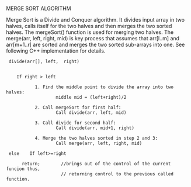 MERGE SORT ALGORITHM

Merge Sort is a Divide and Conquer algorithm.
It divides input array in two halves, calls itself for the two halves and then merges the two sorted halves.
The mergeSort() function is used for merging two halves. 
The merge(arr, left, right, mid) is key process that assumes that arr[l..m] and arr[m+1..r] are sorted and
merges the two sorted sub-arrays into one. See following C++ implementation for details.





     divide(arr[], left,  right)


        If right > left
  
               1. Find the middle point to divide the array into two halves:  
                       middle mid = (left+right)/2
   
               2. Call mergeSort for first half:   
                       Call divide(arr, left, mid)
     
               3. Call divide for second half:
                       Call divide(arr, mid+1, right)
     
               4. Merge the two halves sorted in step 2 and 3:
                       Call merge(arr, left, right, mid)
   
     else    If left>=right             
          
          return;        //brings out of the control of the current funcion thus,
                         // returning control to the previous called function.
